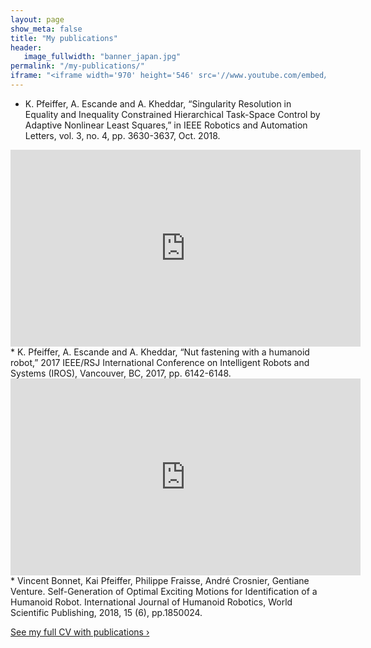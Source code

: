 ```yaml
---
layout: page
show_meta: false
title: "My publications"
header:
   image_fullwidth: "banner_japan.jpg"
permalink: "/my-publications/"
iframe: "<iframe width='970' height='546' src='//www.youtube.com/embed/WoHxoz_0ykI' frameborder='0' allowfullscreen></iframe>"
---
```

* K. Pfeiffer, A. Escande and A. Kheddar, “Singularity Resolution in Equality and Inequality Constrained Hierarchical Task-Space Control by Adaptive Nonlinear Least Squares,” in IEEE Robotics and Automation Letters, vol. 3, no. 4, pp. 3630-3637, Oct. 2018.
<iframe width="560" height="315" src="https://www.youtube.com/embed/kTe6FKZTo_I" frameborder="0" allow="accelerometer; autoplay; encrypted-media; gyroscope; picture-in-picture" allowfullscreen></iframe>
* K. Pfeiffer, A. Escande and A. Kheddar, “Nut fastening with a humanoid robot,” 2017 IEEE/RSJ International Conference on Intelligent Robots and Systems (IROS), Vancouver, BC, 2017, pp. 6142-6148.
<iframe width="560" height="315" src="https://www.youtube.com/embed/YgdYxNQ__40" frameborder="0" allow="accelerometer; autoplay; encrypted-media; gyroscope; picture-in-picture" allowfullscreen></iframe>
* Vincent Bonnet, Kai Pfeiffer, Philippe Fraisse, André Crosnier, Gentiane Venture. Self-Generation of Optimal Exciting Motions for Identification of a Humanoid Robot. International Journal of Humanoid Robotics, World Scientific Publishing, 2018, 15 (6), pp.1850024.

<a class="radius button small" href="{{ site.url }}{{ site.baseurl }}/curriculum-vitae/">See my full CV with publications ›</a>
